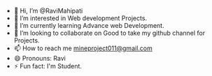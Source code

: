 - 👋 Hi, I’m @RaviMahipati
- 👀 I’m interested in Web development Projects.
- 🌱 I’m currently learning Advance web Development.
- 💞️ I’m looking to collaborate on Good to take my github channel for Projects.
- 📫 How to reach me mineproject011@gmail.com
- 😄 Pronouns: Ravi
- ⚡ Fun fact: I'm Student.

<!---
RaviMahipati/RaviMahipati is a ✨ special ✨ repository because its `README.md` (this file) appears on your GitHub profile.
You can click the Preview link to take a look at your changes.
--->
